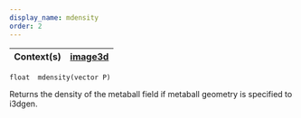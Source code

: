 ```yaml
---
display_name: mdensity
order: 2
---
```

| Context(s) | [image3d](../contexts/image3d.html) |
| --- | --- |

`float  mdensity(vector P)`

Returns the density of the metaball field if metaball geometry is
specified to i3dgen.

